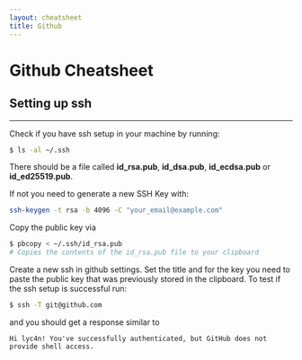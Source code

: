 ```yaml
---
layout: cheatsheet
title: Github
---
```

# Github Cheatsheet

## Setting up ssh

___

Check if you have ssh setup in your machine by running:

```sh
$ ls -al ~/.ssh
```

There should be a file called **id_rsa.pub**, **id_dsa.pub**, **id_ecdsa.pub** or **id_ed25519.pub**.

If not you need to generate a new SSH Key with:

```sh
ssh-keygen -t rsa -b 4096 -C "your_email@example.com"
```

Copy the public key via

```sh
$ pbcopy < ~/.ssh/id_rsa.pub
# Copies the contents of the id_rsa.pub file to your clipboard
```

Create a new ssh in github settings.
Set the title and for the key you need to paste the public key that was previously stored in the clipboard.
To test if the ssh setup is successful run:

```sh
$ ssh -T git@github.com
```

and you should get a response similar to

```
Hi lyc4n! You've successfully authenticated, but GitHub does not provide shell access.
```
